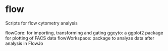 # flow
Scripts for flow cytometry analysis

flowCore: for importing, transforming and gating
ggcyto: a ggplot2 package for plotting of FACS data
flowWorkspace: package to analyze data after analysis in FlowJo
